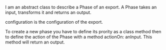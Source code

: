 I am an abstract class to describe a Phase of an export. 
A Phase takes an input, transforms it and returns an output.

configuration is the configuration of the export.

To create a new phase you have to define its prority as a class method then to define the action of the Phase with a method actionOn: anInput. This method will return an output. 